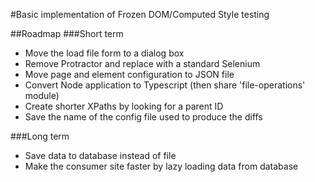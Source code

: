#Basic implementation of Frozen DOM/Computed Style testing
 
 ##Roadmap
 ###Short term
 - Move the load file form to a dialog box
 - Remove Protractor and replace with a standard Selenium
 - Move page and element configuration to JSON file
 - Convert Node application to Typescript (then share 'file-operations' module)
 - Create shorter XPaths by looking for a parent ID
 - Save the name of the config file used to produce the diffs
 
 ###Long term
 - Save data to database instead of file
 - Make the consumer site faster by lazy loading data from database